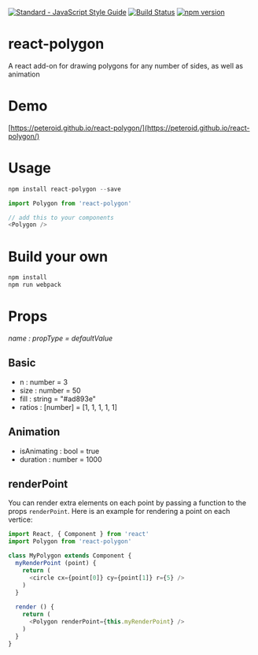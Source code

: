 [![Standard - JavaScript Style Guide](https://img.shields.io/badge/code%20style-standard-brightgreen.svg)](http://standardjs.com/) [![Build Status](https://travis-ci.org/peteroid/react-polygon.svg?branch=master)](https://travis-ci.org/peteroid/react-polygon) [![npm version](https://badge.fury.io/js/react-polygon.svg)](https://badge.fury.io/js/react-polygon)

# react-polygon
A react add-on for drawing polygons for any number of sides, as well as animation

# Demo
[https://peteroid.github.io/react-polygon/](https://peteroid.github.io/react-polygon/)

# Usage
```javascript
npm install react-polygon --save
```

```javascript
import Polygon from 'react-polygon'

// add this to your components
<Polygon />
```


# Build your own
```javascript
npm install
npm run webpack
```

# Props
_name : propType = defaultValue_

## Basic
- n : number = 3
- size : number = 50
- fill : string = "#ad893e"
- ratios : [number] = [1, 1, 1, 1, 1]

## Animation
- isAnimating : bool = true
- duration : number = 1000

## renderPoint
You can render extra elements on each point by passing a function to the props `renderPoint`. Here is an example for rendering a point on each vertice:

```javascript
import React, { Component } from 'react'
import Polygon from 'react-polygon'

class MyPolygon extends Component {
  myRenderPoint (point) {
    return (
      <circle cx={point[0]} cy={point[1]} r={5} />
    )
  }
  
  render () {
    return (
      <Polygon renderPoint={this.myRenderPoint} />
    )
  }
}
```
